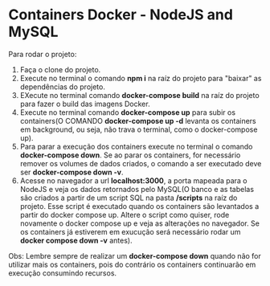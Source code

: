 # Containers Docker - NodeJS and MySQL

Para rodar o projeto:

1. Faça o clone do projeto.
2. Execute no terminal o comando **npm i** na raíz do projeto para "baixar" as dependências do projeto.
3. EXecute no terminal comando **docker-compose build** na raíz do projeto para fazer o build das imagens Docker.
4. Execute no terminal comando **docker-compose up** para subir os containers(O COMANDO **docker-compose up -d** levanta os containers
em background, ou seja, não trava o terminal, como o docker-compose up).
5. Para parar a execução dos containers execute no terminal o comando **docker-compose down**. Se ao parar os containers, for necessário remover os volumes de dados criados, o comando a ser executado deve ser **docker-compose down -v**.
6. Acesse no navegador a url **localhost:3000**, a porta mapeada para o NodeJS e veja os dados retornados pelo MySQL(O banco e as tabelas são criados a partir de um script SQL na pasta **/scripts** na raíz do projeto. Esse script é executado quando os containers são levantados a partir do docker compose up. Altere o script como quiser, rode novamente o docker compose up e veja 
as alterações no navegador. Se os containers já estiverem em exucução será necessário rodar um **docker compose down -v** antes).

Obs: Lembre sempre de realizar um **docker-compose down** quando não for utilizar mais os containers, pois do contrário os containers continuarão em execução consumindo recursos.
